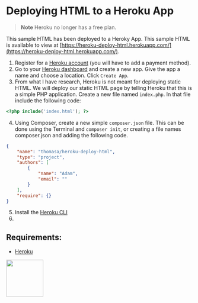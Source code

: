 # Deploying HTML to a Heroku App

> **Note** 
> Heroku no longer has a free plan.

This sample HTML has been deployed to a Heroky App. This sample HTML is available to view at [https://heroku-deploy-html.herokuapp.com/](https://heroku-deploy-html.herokuapp.com/).

1. Register for a [Heroku account](https://signup.heroku.com/) (you will have to add a payment method).
2. Go to your [Heroku dashboard](https://dashboard.heroku.com/) and create a new app. Give the app a name and choose a location. Click ```Create App```.
3. From what I have research, Heroku is not meant for deploying static HTML. We will deploy our static HTML page by telling Heroku that this is a simple PHP application. Create a new file named ```index.php```. In that file include the following code:

```php
<?php include('index.html'); ?>
```

4. Using Composer, create a new simple ```composer.json``` file. This can be done using the Terminal and ```composer init```, or creating a file names composer.json and adding the following code. 

```json
{
    "name": "thomasa/heroku-deploy-html",
    "type": "project",
    "authors": [
        {
            "name": "Adam",
            "email": ""
        }
    ],
    "require": {}
}
```

5. Install the [Heroku CLI](https://devcenter.heroku.com/articles/heroku-cli)
6. 

## Requirements:

* [Heroku](https://dashboard.heroku.com/)

<a href="https://codeadam.ca">
<img src="https://codeadam.ca/images/code-block.png" width="100">
</a>
